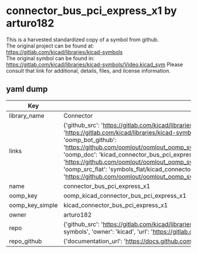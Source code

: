 # connector_bus_pci_express_x1 by arturo182  
This is a harvested standardized copy of a symbol from github.  
The original project can be found at:  
https://gitlab.com/kicad/libraries/kicad-symbols  
The original symbol can be found in:
https://gitlab.com/kicad/libraries/kicad-symbols/Video.kicad_sym
Please consult that link for additional, details, files, and license information.  
## yaml dump  
| Key | Value |  
| --- | --- |  
| library_name | Connector |  
| links | {'github_src': 'https://gitlab.com/kicad/libraries/kicad-symbols/Video.kicad_sym', 'github_src_repo': 'https://gitlab.com/kicad/libraries/kicad-symbols', 'oomp_bot': 'kicad_connector_bus_pci_express_x1/working', 'oomp_bot_github': 'https://github.com/oomlout/oomlout_oomp_symbol_bot/tree/main/kicad_connector_bus_pci_express_x1/working', 'oomp_doc': 'kicad_connector_bus_pci_express_x1/working', 'oomp_doc_github': 'https://github.com/oomlout/oomlout_oomp_symbol_doc/tree/main/kicad_connector_bus_pci_express_x1/working', 'oomp_src_flat': 'symbols_flat/kicad_connector_bus_pci_express_x1/working', 'oomp_src_flat_github': 'https://github.com/oomlout/oomlout_oomp_symbol_src/tree/main/kicad_connector_bus_pci_express_x1/working'} |  
| name | connector_bus_pci_express_x1 |  
| oomp_key | oomp_kicad_connector_bus_pci_express_x1 |  
| oomp_key_simple | kicad_connector_bus_pci_express_x1 |  
| owner | arturo182 |  
| repo | {'github_src': 'https://gitlab.com/kicad/libraries/kicad-symbols/Video.kicad_sym', 'name': 'libraries/kicad-symbols', 'owner': 'kicad', 'url': 'https://gitlab.com/kicad/libraries/kicad-symbols'} |  
| repo_github | {'documentation_url': 'https://docs.github.com/rest/repos/repos#get-a-repository', 'message': 'Not Found'} |  

